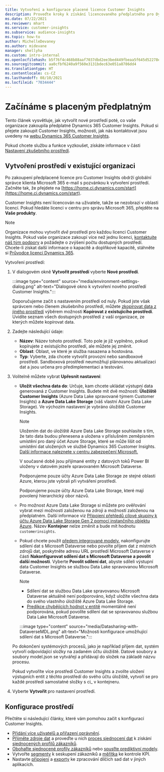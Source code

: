 ```yaml
---
title: Vytvoření a konfigurace placené licence Customer Insights
description: Proveďte kroky k získání licencovaného předplatného pro Dynamics 365 Customer Insights a nakonfigurujte jej.
ms.date: 07/22/2021
ms.reviewer: mhart
ms.service: customer-insights
ms.subservice: audience-insights
ms.topic: how-to
author: MichelleDevaney
ms.author: midevane
manager: shellyha
ms.custom: intro-internal
ms.openlocfilehash: b5f76f4c468b88aaf7037dbd2ee3bed449fbeaa5f645d52278eee05b36b4e328
ms.sourcegitcommit: aa0cfbf6240a9f560e3131bdec63e051a8786dd4
ms.translationtype: HT
ms.contentlocale: cs-CZ
ms.lasthandoff: 08/10/2021
ms.locfileid: "7034444"
---
```

# <a name="get-started-with-a-paid-subscription"></a>Začínáme s placeným předplatným

Tento článek vysvětluje, jak vytvořit nové prostředí poté, co vaše organizace zakoupila předplatné Dynamics 365 Customer Insights. Pokud si přejete zakoupit Customer Insights, možnosti, jak nás kontaktovat jsou uvedeny na [webu Dynamics 365 Customer Insights](https://dynamics.microsoft.com/ai/customer-insights/). 

Pokud chcete službu a funkce vyzkoušet, získáte informace v části [Nastavení zkušebního prostředí](get-started-trial.md).

## <a name="create-an-environment-in-an-existing-organization"></a>Vytvoření prostředí v existující organizaci

Po zakoupení předplacené licence pro Customer Insights obdrží globální správce klienta Microsoft 365 e-mail s pozvánkou k vytvoření prostředí. Začněte tak, že přejdete na [https://home.ci.dynamics.com/start](https://home.ci.dynamics.com/start). 

Customer Insights není licencován na uživatele, takže se nezobrazí v oblasti licencí. Pokud hledáte licenci v centru pro správu Microsoft 365, přejděte na **Vaše produkty**. 

> [!NOTE]
> Organizace mohou vytvořit *dvě* prostředí pro každou licenci Customer Insights. Pokud vaše organizace zakoupí více než jednu licenci, [kontaktujte náš tým podpory](https://go.microsoft.com/fwlink/?linkid=2079641) a požádejte o zvýšení počtu dostupných prostředí. Chcete-li získat další informace o kapacitě a doplňkové kapacitě, stáhněte si [Průvodce licencí Dynamics 365](https://go.microsoft.com/fwlink/?LinkId=866544).

Vytvoření prostředí:

1. V dialogovém okně **Vytvořit prostředí** vyberte **Nové prostředí**.

   :::image type="content" source="media/environment-settings-dialog.png" alt-text="Dialogové okno k vytvoření nového prostředí Customer Insights.":::

   Doporučujeme začít s nastavením prostředí od nuly. Pokud jste však správcem nebo členem zkušebního prostředí, můžete [zkopírovat data z jiného prostředí](manage-environments.md#copy-the-environment-configuration) výběrem možnosti **Kopírovat z existujícího prostředí**. Uvidíte seznam všech dostupných prostředí z vaší organizace, ze kterých můžete kopírovat data.

1. Zadejte následující údaje:
   - **Název**: Název tohoto prostředí. Toto pole je již vyplněno, pokud kopírujete z existujícího prostředí, ale můžete jej změnit.
   - **Oblast**: Oblast, ve které je služba nasazena a hostována.
   - **Typ**: Vyberte, zda chcete vytvořit provozní nebo sandboxové prostředí. Sandboxová prostředí neumožňují plánovanou aktualizaci dat a jsou určena pro předimplementaci a testování.
   
1. Volitelně můžete vybrat **Upřesnit nastavení**:

   - **Uložit všechna data do**: Určuje, kam chcete ukládat výstupní data generovaná z Customer Insights. Budete mít dvě možnosti: **Úložiště Customer Insights** (Azure Data Lake spravované týmem Customer Insights) a **Azure Data Lake Storage** (váš vlastní Azure Data Lake Storage). Ve výchozím nastavení je vybráno úložiště Customer Insights.

     > [!NOTE]
     > Uložením dat do úložiště Azure Data Lake Storage souhlasíte s tím, že tato data budou přenesena a uložena v příslušném zeměpisném umístění pro daný účet Azure Storage, které se může lišit od umístění dat uložených ve službě Dynamics 365 Customer Insights. [Další informace naleznete v centru zabezpečení Microsoft.](https://www.microsoft.com/trust-center)
     >
     > V současné době jsou přijímané entity z datových toků Power BI uloženy v datovém jezeře spravovaném Microsoft Dataverse. 
     > 
     > Podporujeme pouze účty Azure Data Lake Storage ze stejné oblasti Azure, kterou jste vybrali při vytváření prostředí. 
     > 
     > Podporujeme pouze účty Azure Data Lake Storage, které mají povolený hierarchický obor názvů.


   - Pro možnost Azure Data Lake Storage si můžete pro ověřování vybrat mezi možností založenou na zdroji a možností založenou na předplatném. Další informace viz [Připojení přehledů cílové skupiny k účtu Azure Data Lake Storage Gen 2 pomocí instančního objektu Azure](connect-service-principal.md). Název **Kontejner** nelze změnit a bude mít hodnotu `customerinsights`.
   
   - Pokud chcete použít [předem integrované modely](predictions-overview.md#out-of-box-models), nakonfigurujte sdílení dat s Microsoft Dataverse nebo povolte příjem dat z místních zdrojů dat, poskytněte adresu URL prostředí Microsoft Dataverse v části **Nakonfigurovat sdílení dat s Microsoft Dataverse a povolit další možnosti**. Vyberte **Povolit sdílení dat**, abyste sdíleli výstupní data Customer Insights se službou Data Lake spravovanou Microsoft Dataverse.

     > [!NOTE]
     > - Sdílení dat se službou Data Lake spravovanou Microsoft Dataverse aktuálně není podporováno, když uložíte všechna data do svého vlastního úložiště Azure Data Lake Storage.
     > - [Predikce chybějících hodnot v entitě](predictions.md) momentálně není podporována, pokud povolíte sdílení dat se spravovanou službou Data Lake Microsoft Dataverse.

     :::image type="content" source="media/Datasharing-with-DataverseMDL.png" alt-text="Možnosti konfigurace umožňující sdílení dat s Microsoft Dataverse.":::

   Po dokončení systémových procesů, jako je například příjem dat, systém vytvoří odpovídající složky na zadaném účtu úložiště. Datové soubory a soubory model.json se vytvářejí a přidávají do složek na základě názvu procesu.

   Pokud vytvoříte více prostředí Customer Insights a zvolíte uložení výstupních entit z těchto prostředí do svého účtu úložiště, vytvoří se pro každé prostředí samostatné složky s ci_<environmentid> v kontejneru.

1. Vyberte **Vytvořit** pro nastavení prostředí. 

## <a name="configure-an-environment"></a>Konfigurace prostředí

Přečtěte si následující články, které vám pomohou začít s konfigurací Customer Insights. 

- [Přidání více uživatelů a přiřazení oprávnění](permissions.md).
- [Přijměte zdroje dat](data-sources.md) a proveďte u nich [proces sjednocení dat](data-unification.md) k získání [sjednocených profilů zákazníků](customer-profiles.md).
- [Obohaťte sjednocené profily zákazníků](enrichment-hub.md) nebo [spusťte prediktivní modely](predictions-overview.md).
- Vytvořte [segmenty](segments.md) k seskupení zákazníků a [měřítka](measures.md) ke kontrole KPI.
- Nastavte [připojení](connections.md) a [exporty](export-destinations.md) ke zpracování dílčích sad dat v jiných aplikacích.
